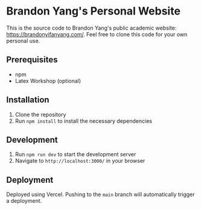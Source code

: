 # Brandon Yang's Personal Website

This is the source code to Brandon Yang's public academic website: https://brandonyifanyang.com/. Feel free to clone this code for your own personal use.

## Prerequisites

-   npm
-   Latex Workshop (optional)

## Installation

1. Clone the repository
2. Run `npm install` to install the necessary dependencies

## Development

1. Run `npm run dev` to start the development server
2. Navigate to `http://localhost:3000/` in your browser

## Deployment

Deployed using Vercel. Pushing to the `main` branch will automatically trigger a deployment.
